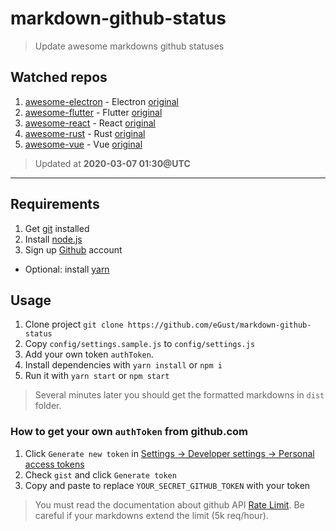 # markdown-github-status

> Update awesome markdowns github statuses

## Watched repos

1. [awesome-electron](dist/sindresorhus/awesome-electron) - Electron [original](https://github.com/sindresorhus/awesome-electron)
1. [awesome-flutter](dist/Solido/awesome-flutter) - Flutter [original](https://github.com/Solido/awesome-flutter)
1. [awesome-react](dist/enaqx/awesome-react) - React [original](https://github.com/enaqx/awesome-react)
1. [awesome-rust](dist/rust-unofficial/awesome-rust) - Rust [original](https://github.com/rust-unofficial/awesome-rust)
1. [awesome-vue](dist/vuejs/awesome-vue) - Vue [original](https://github.com/vuejs/awesome-vue)

> Updated at **2020-03-07 01:30@UTC**

---

## Requirements

1. Get [git](https://git-scm.com/) installed
1. Install [node.js](https://nodejs.org)
1. Sign up [Github](https://github.com) account

* Optional: install [yarn](https://yarnpkg.com)

## Usage

1. Clone project `git clone https://github.com/eGust/markdown-github-status`
1. Copy `config/settings.sample.js` to `config/settings.js`
1. Add your own token `authToken`.
1. Install dependencies with `yarn install` or `npm i`
1. Run it with `yarn start` or `npm start`

> Several minutes later you should get the formatted markdowns in `dist` folder.

### How to get your own `authToken` from github.com

1. Click `Generate new token` in [Settings -> Developer settings -> Personal access tokens](https://github.com/settings/tokens)
1. Check `gist` and click `Generate token`
1. Copy and paste to replace `YOUR_SECRET_GITHUB_TOKEN` with your token

> You must read the documentation about github API [Rate Limit](https://developer.github.com/v3/rate_limit/). Be careful if your markdowns extend the limit (5k req/hour).
